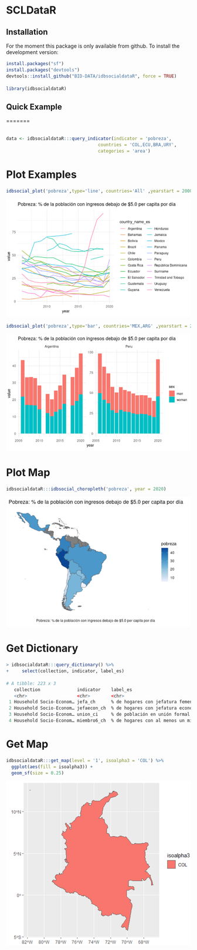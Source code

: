 
# SCLDataR


## Installation
For the moment this package is only available from github.
To install the development version:

``` r
install.packages("sf")
install.packages("devtools")
devtools::install_github("BID-DATA/idbsocialdataR", force = TRUE) 

library(idbsocialdataR)
```

## Quick Example
=======

``` r

data <- idbsocialdataR:::query_indicator(indicator = 'pobreza',
                                   countries = 'COL,ECU,BRA,URY',
                                   categories = 'area')
```



# Plot Examples
``` r
idbsocial_plot('pobreza',type='line', countries='All' ,yearstart = 2000, yearend = 2020, categories='All')

```

![e_g](inst/img/plot_line.png)

``` r
idbsocial_plot('pobreza',type='bar', countries='MEX,ARG' ,yearstart = 2000, yearend = 2020, categories='sex')

```

![e_g](inst/img/plot_bar.png)


# Plot Map
``` r
idbsocialdataR:::idbsocial_choropleth('pobreza', year = 2020)

```

![e_g](inst/img/plot_map.png)



# Get Dictionary
```r
> idbsocialdataR:::query_dictionary() %>% 
+     select(collection, indicator, label_es)

# A tibble: 223 x 3
   collection              indicator    label_es                             
   <chr>                   <chr>        <chr>                                
 1 Household Socio-Econom… jefa_ch      % de hogares con jefatura femenina   
 2 Household Socio-Econom… jefaecon_ch  % de hogares con jefatura económica …
 3 Household Socio-Econom… union_ci     % de población en unión formal o inf…
 4 Household Socio-Econom… miembro6_ch  % de hogares con al menos un miembro…
```



# Get Map
```r
idbsocialdataR:::get_map(level = '1', isoalpha3 = 'COL') %>% 
  ggplot(aes(fill = isoalpha3)) +
  geom_sf(size = 0.25)
```

![e_g](inst/img/query_map.png)
